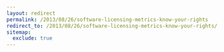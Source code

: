 ```yaml
---
layout: redirect
permalink: /2013/08/26/software-licensing-metrics-know-your-rights
redirect_to: /2013/08/26/software-licensing-metrics-know-your-rights/
sitemap:
  exclude: true
---
```


